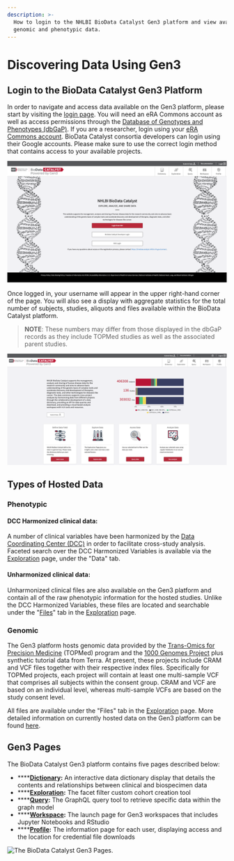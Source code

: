 ```yaml
---
description: >-
  How to login to the NHLBI BioData Catalyst Gen3 platform and view available
  genomic and phenotypic data.
---
```


# Discovering Data Using Gen3

## Login to the BioData Catalyst Gen3 Platform <a id="login-to-nhlbi-biodata-catalyst-gen3"></a>

In order to navigate and access data available on the Gen3 platform, please start by visiting the [login page](https://gen3.biodatacatalyst.nhlbi.nih.gov/login). You will need an eRA Commons account as well as access permissions through the [Database of Genotypes and Phenotypes \(dbGaP\)](https://www.ncbi.nlm.nih.gov/gap/). If you are a researcher, login using your [eRA Commons account](https://public.era.nih.gov/commons/public/login.do). BioData Catalyst consortia developers can login using their Google accounts. Please make sure to use the correct login method that contains access to your available projects.

![Login page for the BioData Catalyst Gen3 portal.](../../.gitbook/assets/bdc_dec20_landingpage.png)

Once logged in, your username will appear in the upper right-hand corner of the page. You will also see a display with aggregate statistics for the total number of subjects, studies, aliquots and files available within the BioData Catalyst platform.

> **NOTE**: These numbers may differ from those displayed in the dbGaP records as they include TOPMed studies as well as the associated parent studies.

![Post-login view of the BioData Catalyst Gen3 front page.](../../.gitbook/assets/bdc_dec20_firstpage_after_login.png)

## Types of Hosted Data <a id="types-of-hosted-data"></a>

### Phenotypic <a id="phenotypic"></a>

#### DCC Harmonized clinical data:  <a id="dcc-harmonized-clinical-data"></a>

A number of clinical variables have been harmonized by the [Data Coordinating Center \(DCC\)](https://www.nhlbiwgs.org/group/dcc) in order to facilitate cross-study analysis. Faceted search over the DCC Harmonized Variables is available via the [Exploration](exploration.md) page, under the "Data" tab.

#### Unharmonized clinical data:  <a id="unharmonized-clinical-data"></a>

Unharmonized clinical files are also available on the Gen3 platform and contain all of the raw phenotypic information for the hosted studies. Unlike the DCC Harmonized Variables, these files are located and searchable under the "[Files](exploration.md#the-files-tab)" tab in the [Exploration](exploration.md) page.

### Genomic <a id="genomic"></a>

The Gen3 platform hosts genomic data provided by the [Trans-Omics for Precision Medicine](https://www.nhlbiwgs.org/) \(TOPMed\) program and the [1000 Genomes Project](https://www.internationalgenome.org/) plus synthetic tutorial data from Terra. At present, these projects include CRAM and VCF files together with their respective index files. Specifically for TOPMed projects, each project will contain at least one multi-sample VCF that comprises all subjects within the consent group. CRAM and VCF are based on an individual level, whereas multi-sample VCFs are based on the study consent level.

All files are available under the "Files" tab in the [Exploration](exploration.md#the-files-tab) page. More detailed information on currently hosted data on the Gen3 platform can be found [here](parent-study-versus-topmed-study.md).



## Gen3 Pages <a id="gen3-pages"></a>

The BioData Catalyst Gen3 platform contains five pages described below:

* \*\*\*\*[**Dictionary**](dictionary.md)**:** An interactive data dictionary display that details the contents and relationships between clinical and biospecimen data
* \*\*\*\*[**Exploration**](exploration.md)**:** The facet filter custom cohort creation tool
* \*\*\*\*[**Query**](query.md)**:** The GraphQL query tool to retrieve specific data within the graph model
* \*\*\*\*[**Workspace**](workspace.md)**:** The launch page for Gen3 workspaces that includes Jupyter Notebooks and RStudio
* \*\*\*\*[**Profile**](profile.md)**:** The information page for each user, displaying access and the location for credential file downloads

![The BioData Catalyst Gen3 Pages.](../../.gitbook/assets/page_toolbar.png)

